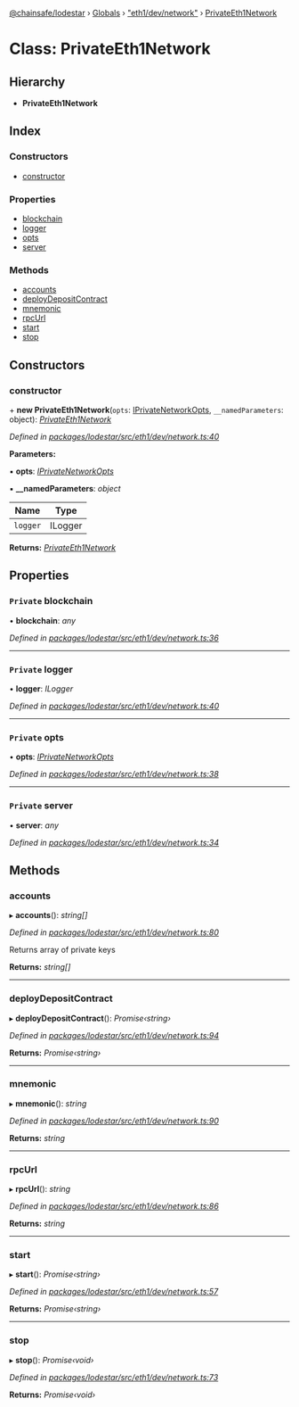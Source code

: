 [@chainsafe/lodestar](../README.md) › [Globals](../globals.md) › ["eth1/dev/network"](../modules/_eth1_dev_network_.md) › [PrivateEth1Network](_eth1_dev_network_.privateeth1network.md)

# Class: PrivateEth1Network

## Hierarchy

* **PrivateEth1Network**

## Index

### Constructors

* [constructor](_eth1_dev_network_.privateeth1network.md#constructor)

### Properties

* [blockchain](_eth1_dev_network_.privateeth1network.md#private-blockchain)
* [logger](_eth1_dev_network_.privateeth1network.md#private-logger)
* [opts](_eth1_dev_network_.privateeth1network.md#private-opts)
* [server](_eth1_dev_network_.privateeth1network.md#private-server)

### Methods

* [accounts](_eth1_dev_network_.privateeth1network.md#accounts)
* [deployDepositContract](_eth1_dev_network_.privateeth1network.md#deploydepositcontract)
* [mnemonic](_eth1_dev_network_.privateeth1network.md#mnemonic)
* [rpcUrl](_eth1_dev_network_.privateeth1network.md#rpcurl)
* [start](_eth1_dev_network_.privateeth1network.md#start)
* [stop](_eth1_dev_network_.privateeth1network.md#stop)

## Constructors

###  constructor

\+ **new PrivateEth1Network**(`opts`: [IPrivateNetworkOpts](../interfaces/_eth1_dev_network_.iprivatenetworkopts.md), `__namedParameters`: object): *[PrivateEth1Network](_eth1_dev_network_.privateeth1network.md)*

*Defined in [packages/lodestar/src/eth1/dev/network.ts:40](https://github.com/ChainSafe/lodestar/blob/4796680/packages/lodestar/src/eth1/dev/network.ts#L40)*

**Parameters:**

▪ **opts**: *[IPrivateNetworkOpts](../interfaces/_eth1_dev_network_.iprivatenetworkopts.md)*

▪ **__namedParameters**: *object*

Name | Type |
------ | ------ |
`logger` | ILogger |

**Returns:** *[PrivateEth1Network](_eth1_dev_network_.privateeth1network.md)*

## Properties

### `Private` blockchain

• **blockchain**: *any*

*Defined in [packages/lodestar/src/eth1/dev/network.ts:36](https://github.com/ChainSafe/lodestar/blob/4796680/packages/lodestar/src/eth1/dev/network.ts#L36)*

___

### `Private` logger

• **logger**: *ILogger*

*Defined in [packages/lodestar/src/eth1/dev/network.ts:40](https://github.com/ChainSafe/lodestar/blob/4796680/packages/lodestar/src/eth1/dev/network.ts#L40)*

___

### `Private` opts

• **opts**: *[IPrivateNetworkOpts](../interfaces/_eth1_dev_network_.iprivatenetworkopts.md)*

*Defined in [packages/lodestar/src/eth1/dev/network.ts:38](https://github.com/ChainSafe/lodestar/blob/4796680/packages/lodestar/src/eth1/dev/network.ts#L38)*

___

### `Private` server

• **server**: *any*

*Defined in [packages/lodestar/src/eth1/dev/network.ts:34](https://github.com/ChainSafe/lodestar/blob/4796680/packages/lodestar/src/eth1/dev/network.ts#L34)*

## Methods

###  accounts

▸ **accounts**(): *string[]*

*Defined in [packages/lodestar/src/eth1/dev/network.ts:80](https://github.com/ChainSafe/lodestar/blob/4796680/packages/lodestar/src/eth1/dev/network.ts#L80)*

Returns array of private keys

**Returns:** *string[]*

___

###  deployDepositContract

▸ **deployDepositContract**(): *Promise‹string›*

*Defined in [packages/lodestar/src/eth1/dev/network.ts:94](https://github.com/ChainSafe/lodestar/blob/4796680/packages/lodestar/src/eth1/dev/network.ts#L94)*

**Returns:** *Promise‹string›*

___

###  mnemonic

▸ **mnemonic**(): *string*

*Defined in [packages/lodestar/src/eth1/dev/network.ts:90](https://github.com/ChainSafe/lodestar/blob/4796680/packages/lodestar/src/eth1/dev/network.ts#L90)*

**Returns:** *string*

___

###  rpcUrl

▸ **rpcUrl**(): *string*

*Defined in [packages/lodestar/src/eth1/dev/network.ts:86](https://github.com/ChainSafe/lodestar/blob/4796680/packages/lodestar/src/eth1/dev/network.ts#L86)*

**Returns:** *string*

___

###  start

▸ **start**(): *Promise‹string›*

*Defined in [packages/lodestar/src/eth1/dev/network.ts:57](https://github.com/ChainSafe/lodestar/blob/4796680/packages/lodestar/src/eth1/dev/network.ts#L57)*

**Returns:** *Promise‹string›*

___

###  stop

▸ **stop**(): *Promise‹void›*

*Defined in [packages/lodestar/src/eth1/dev/network.ts:73](https://github.com/ChainSafe/lodestar/blob/4796680/packages/lodestar/src/eth1/dev/network.ts#L73)*

**Returns:** *Promise‹void›*
